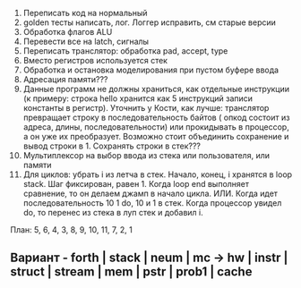 1. Переписать код на нормальный
2. golden тесты написать, лог. Логгер исправить, см старые версии
3. Обработка флагов ALU
4. Перевести все на latch, сигналы
5. Переписать транслятор: обработка pad, accept, type
6. Вместо регистров используется стек
7. Обработка и остановка моделирования при пустом буфере ввода
8. Адресация памяти???
9. Данные программ не должны храниться, как отдельные инструкции (к примеру: строка hello хранится как 5 инструкций
   записи константы в регистр). Уточнить у Кости, как лучше: транслятор превращает строку в последовательность байтов (
   опкод состоит из адреса, длины, последовательности) или прокидывать в процессор, а он уже их преобразует. Возможно
   стоит объединить сохранение и вывод строки в 1. Сохранять строки в стек???
10. Мультиплексор на выбор ввода из стека или пользователя, или памяти
11. Для циклов: убрать i из летча в стек. Начало, конец, i хранятся в loop stack. Шаг фиксирован, равен 1. Когда loop
    end
    выполняет сравнение, то он делаем джамп в начало цикла. ИЛИ. Когда идет последовательность 10 1 do, 10 и 1 в стек.
    Когда
    процессор увидел do, то перенес из стека в луп стек и добавил i. 

План: 5, 6, 4, 3, 8, 9, 10, 11, 7, 2, 1

## Вариант - forth | stack | neum | mc -> hw | instr | struct | stream | mem | pstr | prob1 | cache

